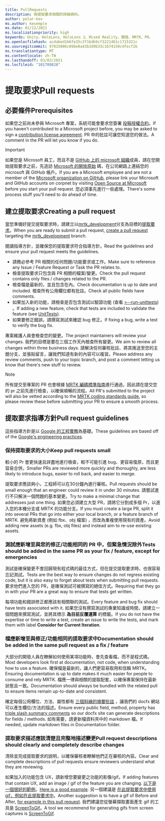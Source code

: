 ```yaml
---
title: PullRequests
description: 與提取要求相關的詳細資料。
author: polar-kev
ms.author: kesemple
ms.date: 01/12/2021
ms.localizationpriority: high
keywords: Unity、HoloLens、HoloLens 2、Mixed Reality、開發、MRTK、PR、
ms.openlocfilehash: acdabed1b6fe35c3f16db9cf3221481c1715321c
ms.sourcegitcommit: 97815006c09be0a43b3d9b33c1674150cdfecf2b
ms.translationtype: MT
ms.contentlocale: zh-TW
ms.lasthandoff: 03/03/2021
ms.locfileid: "101780828"
---
```

# <a name="pull-requests"></a><span data-ttu-id="fd561-104">提取要求</span><span class="sxs-lookup"><span data-stu-id="fd561-104">Pull requests</span></span>

## <a name="prerequisites"></a><span data-ttu-id="fd561-105">必要條件</span><span class="sxs-lookup"><span data-stu-id="fd561-105">Prerequisites</span></span>

<span data-ttu-id="fd561-106">如果您之前尚未參與 Microsoft 專案，系統可能會要求您簽署 [投稿授權合約](https://cla.microsoft.com/)。</span><span class="sxs-lookup"><span data-stu-id="fd561-106">If you haven't contributed to a Microsoft project before, you may be asked to sign a [contribution license agreement](https://cla.microsoft.com/).</span></span>
<span data-ttu-id="fd561-107">PR 中的批註可讓您知道您的做法。</span><span class="sxs-lookup"><span data-stu-id="fd561-107">A comment in the PR will let you know if you do.</span></span>

> [!IMPORTANT]
> <span data-ttu-id="fd561-108">如果您是 Microsoft 員工，而且不是 [GitHub 上的 microsoft 組織](https://github.com/Microsoft)成員，請在您開始提取要求之前，先造訪 [Microsoft 的開放原始](https://opensource.microsoft.com/) 碼，在公司網路上連結您的 microsoft 與 GitHub 帳戶。</span><span class="sxs-lookup"><span data-stu-id="fd561-108">If you are a Microsoft employee and are not a member of the [Microsoft organization on GitHub](https://github.com/Microsoft), please link your Microsoft and GitHub accounts on corpnet by visiting [Open Source at Microsoft](https://opensource.microsoft.com/) before you start your pull request.</span></span> <span data-ttu-id="fd561-109">您必須事先進行一些處理。</span><span class="sxs-lookup"><span data-stu-id="fd561-109">There's some process stuff you'll need to do ahead of time.</span></span>

## <a name="creating-a-pull-request"></a><span data-ttu-id="fd561-110">建立提取要求</span><span class="sxs-lookup"><span data-stu-id="fd561-110">Creating a pull request</span></span>

<span data-ttu-id="fd561-111">當您準備好提交提取要求時，請建立以[mrtk_development](https://github.com/microsoft/mixedrealitytoolkit-unity/tree/mrtk_development)分支為目標的[提取要求](https://github.com/microsoft/MixedRealityToolkit-Unity/compare/mrtk_development...mrtk_development?expand=1)。</span><span class="sxs-lookup"><span data-stu-id="fd561-111">When you are ready to submit a pull request, [create a pull request](https://github.com/microsoft/MixedRealityToolkit-Unity/compare/mrtk_development...mrtk_development?expand=1) targeting the [mrtk_development](https://github.com/microsoft/mixedrealitytoolkit-unity/tree/mrtk_development) branch.</span></span>

<span data-ttu-id="fd561-112">閱讀指導方針，並確保您的提取要求符合指導方針。</span><span class="sxs-lookup"><span data-stu-id="fd561-112">Read the guidelines and ensure your pull request meets the guidelines.</span></span>

* <span data-ttu-id="fd561-113">請務必參考 PR 相關的任何問題/功能要求或工作。</span><span class="sxs-lookup"><span data-stu-id="fd561-113">Make sure to reference any Issue / Feature Request or Task the PR relates to.</span></span>
* <span data-ttu-id="fd561-114">檢查提取要求只包含與 PR 相關的檔案/變更。</span><span class="sxs-lookup"><span data-stu-id="fd561-114">Check the pull request contains only files / changes related to the PR.</span></span>
* <span data-ttu-id="fd561-115">檢查檔是最新的，並且包含在內。</span><span class="sxs-lookup"><span data-stu-id="fd561-115">Check documentation is up to date and included.</span></span> <span data-ttu-id="fd561-116">檢查所有公用欄位都有批註。</span><span class="sxs-lookup"><span data-stu-id="fd561-116">Check all public fields have comments.</span></span>
* <span data-ttu-id="fd561-117">如果加入新的功能，請檢查是否包含測試以驗證功能 (查看 [>--run-unittests](UnitTests.md)) 。</span><span class="sxs-lookup"><span data-stu-id="fd561-117">If adding a new feature, check that tests are included to validate the feature (see [UnitTests](UnitTests.md)).</span></span>
* <span data-ttu-id="fd561-118">如果要修正錯誤，請撰寫測試來確認 bug 修正。</span><span class="sxs-lookup"><span data-stu-id="fd561-118">If fixing a bug, write a test to verify the bug fix.</span></span>

<span data-ttu-id="fd561-119">專案維護人員會檢查您的變更。</span><span class="sxs-lookup"><span data-stu-id="fd561-119">The project maintainers will review your changes.</span></span> <span data-ttu-id="fd561-120">我們的目標是要在三個工作天內檢查所有變更。</span><span class="sxs-lookup"><span data-stu-id="fd561-120">We aim to review all changes within three business days.</span></span> <span data-ttu-id="fd561-121">請解決任何審核批註、將其推送至您的主題分支，並張貼留言，讓我們知道有新的內容可以複習。</span><span class="sxs-lookup"><span data-stu-id="fd561-121">Please address any review comments, push to your topic branch, and post a comment letting us know that there's new stuff to review.</span></span>

> [!NOTE]
> <span data-ttu-id="fd561-122">所有提交至專案的 PR 也會根據 [MRTK 編碼標準指南](CodingGuidelines.md)進行通過，因此請在提交您的 pr 之前先進行檢查，以確保順暢的流程。</span><span class="sxs-lookup"><span data-stu-id="fd561-122">All PR's submitted to the project will also be vetted according to the [MRTK coding standards guide](CodingGuidelines.md), so please review these before submitting your PR to ensure a smooth process.</span></span>

## <a name="pull-request-guidelines"></a><span data-ttu-id="fd561-123">提取要求指導方針</span><span class="sxs-lookup"><span data-stu-id="fd561-123">Pull request guidelines</span></span>

<span data-ttu-id="fd561-124">這些指導方針是以 [Google 的工程實務](https://google.github.io/eng-practices/review/developer/small-cls.html)為基礎。</span><span class="sxs-lookup"><span data-stu-id="fd561-124">These guidelines are based off of the [Google's engineering practices](https://google.github.io/eng-practices/review/developer/small-cls.html).</span></span>

### <a name="keep-pull-requests-small"></a><span data-ttu-id="fd561-125">保持提取要求的大小</span><span class="sxs-lookup"><span data-stu-id="fd561-125">Keep pull requests small</span></span>

<span data-ttu-id="fd561-126">較小的 Pr 會更快速且詳盡地進行檢查，較不可能引進 bug、更容易復原，而且更容易合併。</span><span class="sxs-lookup"><span data-stu-id="fd561-126">Smaller PRs are reviewed more quickly and thoroughly, are less likely to introduce bugs, easier to roll back, and easier to merge.</span></span>

<span data-ttu-id="fd561-127">提取要求應該夠小，工程師可以在30分鐘內進行審核。</span><span class="sxs-lookup"><span data-stu-id="fd561-127">Pull requests should be small enough that an engineer could review it in under 30 minutes.</span></span> <span data-ttu-id="fd561-128">請嘗試進行不只解決一個問題的基本變更。</span><span class="sxs-lookup"><span data-stu-id="fd561-128">Try to make a minimal change that addresses just one thing.</span></span> <span data-ttu-id="fd561-129">如果您必須建立大型 PR，請將它分割成多個 Pr，以進入您的本機分支或 MRTK 的功能分支。</span><span class="sxs-lookup"><span data-stu-id="fd561-129">If you must create a large PR, split it into several PRs that go into either your local branch, or a feature branch of MRTK.</span></span> <span data-ttu-id="fd561-130">避免將新資產 (例如 fbx、obj 檔案) ，而改為重複使用現有的資產。</span><span class="sxs-lookup"><span data-stu-id="fd561-130">Avoid adding new assets (e.g. fbx, obj files) and instead aim to re-use existing assets.</span></span>

### <a name="tests-should-be-added-in-the-same-pr-as-your-fix--feature-except-for-emergencies"></a><span data-ttu-id="fd561-131">測試應新增至與您的修正/功能相同的 PR 中，但緊急情況除外</span><span class="sxs-lookup"><span data-stu-id="fd561-131">Tests should be added in the same PR as your fix / feature, except for emergencies</span></span>

<span data-ttu-id="fd561-132">測試是確保變更不會回歸現有程式碼的最佳方式，但在提交提取要求時，也很容易忘記測試。</span><span class="sxs-lookup"><span data-stu-id="fd561-132">Tests are the best way to ensure changes do not regress existing code, but it is also easy to forget about tests when submitting pull requests.</span></span> <span data-ttu-id="fd561-133">要求他們進入您的 PR，是確保測試可被撰寫的絕佳方式。</span><span class="sxs-lookup"><span data-stu-id="fd561-133">Requiring that they go in with your PR are a great way to ensure that tests get written.</span></span>

<span data-ttu-id="fd561-134">每項功能和錯誤修正都應該有相關聯的測試。</span><span class="sxs-lookup"><span data-stu-id="fd561-134">Every feature and bug fix should have tests associated with it.</span></span> <span data-ttu-id="fd561-135">如果您沒有撰寫測試的專業知識或時間，請建立一個問題來撰寫測試，並將其標示 **為目前反覆運算** 的標籤。</span><span class="sxs-lookup"><span data-stu-id="fd561-135">If you do not have the expertise or time to write a test, create an issue to write the tests, and mark them with label **Consider for Current Iteration**.</span></span>

### <a name="documentation-should-be-added-in-the-same-pull-request-as-a-fix--feature"></a><span data-ttu-id="fd561-136">檔應新增至與修正/功能相同的提取要求中</span><span class="sxs-lookup"><span data-stu-id="fd561-136">Documentation should be added in the same pull request as a fix / feature</span></span>

<span data-ttu-id="fd561-137">大部分的開發人員在瞭解如何使用某項功能時，會先查看檔，而不是程式碼。</span><span class="sxs-lookup"><span data-stu-id="fd561-137">Most developers look first at documentation, not code, when understanding how to use a feature.</span></span> <span data-ttu-id="fd561-138">確保檔是最新的，讓人們更容易取用和信賴 MRTK。</span><span class="sxs-lookup"><span data-stu-id="fd561-138">Ensuring documentation is up to date makes it much easier for people to consume and rely MRTK.</span></span>  <span data-ttu-id="fd561-139">檔應一律與相關的提取配套，以確保專案保持在最新狀態且一致。</span><span class="sxs-lookup"><span data-stu-id="fd561-139">Documentation should always be bundled with the related pull to ensure items remain up-to-date and consistent.</span></span>

<span data-ttu-id="fd561-140">確定每個公用欄位、方法、屬性都有 [三個斜線的摘要批註](https://dotnet.github.io/docfx/spec/triple_slash_comments_spec.html) ，讓我們的 docfx 網站可以產生欄位/方法的描述。</span><span class="sxs-lookup"><span data-stu-id="fd561-140">Ensure every public field, method, property has [triple slash summary comments](https://dotnet.github.io/docfx/spec/triple_slash_comments_spec.html) so our docfx site can generate descriptions for fields / methods.</span></span> <span data-ttu-id="fd561-141">如有需要，請更新檔資料夾中的 markdown 檔。</span><span class="sxs-lookup"><span data-stu-id="fd561-141">If needed, update markdown files in Documentation folder.</span></span>

### <a name="pull-request-descriptions-should-clearly-and-completely-describe-changes"></a><span data-ttu-id="fd561-142">提取要求描述應該清楚且完整地描述變更</span><span class="sxs-lookup"><span data-stu-id="fd561-142">Pull request descriptions should clearly and completely describe changes</span></span>

<span data-ttu-id="fd561-143">清除並完成提取要求的說明，以確保審核者瞭解他們正在審核的內容。</span><span class="sxs-lookup"><span data-stu-id="fd561-143">Clear and complete descriptions of pull requests ensure reviewers understand what they are reviewing.</span></span>

<span data-ttu-id="fd561-144">如果加入的功能包含 UX，請新增您要變更之功能的影像/gif。</span><span class="sxs-lookup"><span data-stu-id="fd561-144">If adding features that contain UX, add an image / gif of the feature you are changing.</span></span> <span data-ttu-id="fd561-145">[以下是一個很好的範例](https://github.com/microsoft/MixedRealityToolkit-Unity/pull/4532)。</span><span class="sxs-lookup"><span data-stu-id="fd561-145">[Here is a good example](https://github.com/microsoft/MixedRealityToolkit-Unity/pull/4532).</span></span> <span data-ttu-id="fd561-146">另一個建議是 [在此提取要求中使用 gif，例如在此提取要求中](https://github.com/microsoft/MixedRealityToolkit-Unity/pull/5896)。</span><span class="sxs-lookup"><span data-stu-id="fd561-146">Another suggestion is to have a gif of Before and After, [for example in this pull request](https://github.com/microsoft/MixedRealityToolkit-Unity/pull/5896).</span></span> <span data-ttu-id="fd561-147">我們建議您從螢幕擷取畫面產生 gif 的工具是 [ScreenToGif](https://www.screentogif.com/)。</span><span class="sxs-lookup"><span data-stu-id="fd561-147">A tool we recommend for generating gifs from screen captures is [ScreenToGif](https://www.screentogif.com/).</span></span>
